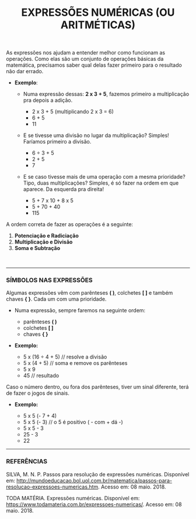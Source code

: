 <h1 align = "center"> EXPRESSÕES NUMÉRICAS (OU ARITMÉTICAS) </h1>

<br>


As expressões nos ajudam a entender melhor como funcionam as operações. Como elas são um conjunto de operações básicas da matemática, precisamos saber qual delas fazer primeiro para o resultado não dar errado.

- **Exemplo**:

    - Numa expressão dessas: **2 x 3 + 5**, fazemos primeiro a multiplicação pra depois a adição.

        - 2 x 3 + 5 (multiplicando 2 x 3 = 6)
        - 6 + 5
        - 11 <br>
    
    - E se tivesse uma divisão no lugar da multiplicação? Simples! Faríamos primeiro a divisão.

        - 6 ÷ 3 + 5
        - 2 + 5
        - 7 <br>

   - E se caso tivesse mais de uma operação com a mesma prioridade? Tipo, duas multiplicações? Simples, é só fazer na ordem em que aparece. Da esquerda pra direita!

        - 5 + 7 x 10 + 8 x 5
        - 5 + 70 + 40
        - 115

A ordem correta de fazer as operações é a seguinte:

1. **Potenciação e Radiciação**
2. **Multiplicação e Divisão**
3. **Soma e Subtração**

<br>

___

### SÍMBOLOS NAS EXPRESSÕES

Algumas expressões vêm com parênteses **( )**, colchetes **[ ]** e também chaves **{ }**. Cada um com uma prioridade.

- Numa expressão, sempre faremos na seguinte ordem:

    - parênteses **( )**
    - colchetes **[ ]**
    - chaves **{ }**


- **Exemplo:**

    - 5 x (16 ÷ 4 + 5) // resolve a divisão
    - 5 x (4 + 5) // soma e remove os parênteses
    - 5 x 9
    - 45 // resultado

Caso o número dentro, ou fora dos parênteses, tiver um sinal diferente, terá de fazer o jogos de sinais.


- **Exemplo:**

    - 5 x 5 (- 7 + 4)
    - 5 x 5 (- 3) // o 5 é positivo ( - com + dá -)
    - 5 x 5 - 3
    - 25 - 3
    - 22

___

### REFERÊNCIAS

SILVA, M. N. P. Passos para resolução de expressões numéricas. Disponível em: <http://mundoeducacao.bol.uol.com.br/matematica/passos-para-resolucao-expressoes-numericas.htm>. Acesso em: 08 maio. 2018.
        
TODA MATÉRIA. Expressões numéricas. Disponível em: <https://www.todamateria.com.br/expressoes-numericas/>. Acesso em: 08 maio. 2018.
